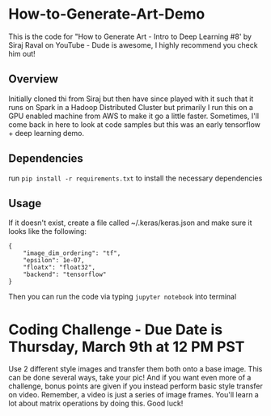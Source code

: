 # How-to-Generate-Art-Demo
This is the code for "How to Generate Art - Intro to Deep Learning #8' by Siraj Raval on YouTube - Dude is awesome, I highly recommend you check him out!

## Overview
Initially cloned thi from Siraj but then have since played with it such that it runs on Spark in a Hadoop Distributed Cluster but primarily I run this on a GPU enabled machine from AWS to make it go a little faster. Sometimes, I'll come back in here to look at code samples but this was an early tensorflow + deep learning demo.

## Dependencies

run `pip install -r requirements.txt` to install the necessary dependencies


## Usage

If it doesn't exist, create a file called ~/.keras/keras.json and make sure it looks like the following:

   ```
   {
       "image_dim_ordering": "tf",
       "epsilon": 1e-07,
       "floatx": "float32",
       "backend": "tensorflow"
   }
   ```

Then you can run the code via typing `jupyter notebook` into terminal


# Coding Challenge - Due Date is Thursday, March 9th at 12 PM PST

Use 2 different style images and transfer them both onto a base image. This can be done several ways, take your pic! And if you want even more of a challenge, bonus points are given if you instead perform basic style transfer on video. Remember, a video is just a series of image frames. You'll learn a lot about matrix operations by doing this. Good luck!


